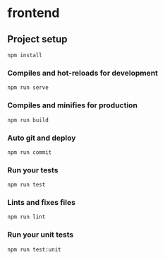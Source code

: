 # frontend

## Project setup
```
npm install
```

### Compiles and hot-reloads for development
```
npm run serve
```

### Compiles and minifies for production
```
npm run build
```

### Auto git and deploy
```
npm run commit
```

### Run your tests
```
npm run test
```

### Lints and fixes files
```
npm run lint
```

### Run your unit tests
```
npm run test:unit
```
